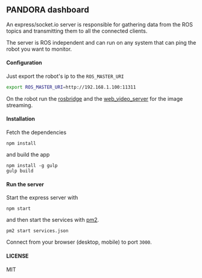 PANDORA dashboard
---


An express/socket.io server is responsible for gathering data from the ROS
topics and transmitting them to all the connected clients.

The server is ROS independent and can run on any system that can ping the robot
you want to monitor.

#### Configuration

Just export the robot's ip to the `ROS_MASTER_URI`

```bash
export ROS_MASTER_URI=http://192.168.1.100:11311
```

On the robot run the [rosbridge](http://wiki.ros.org/rosbridge_suite) and the [web_video_server](https://github.com/RobotWebTools/web_video_server) for the image
streaming.

#### Installation

Fetch the dependencies

```
npm install
```

and build the app

```
npm install -g gulp
gulp build
```

#### Run the server

Start the express server with
```
npm start
````

and then start the services with [pm2](https://github.com/Unitech/PM2).

```
pm2 start services.json
````

Connect from your browser (desktop, mobile) to port `3000`.

#### LICENSE

MIT

